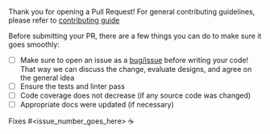 Thank you for opening a Pull Request! For general contributing guidelines, please refer to [contributing guide](https://github.com/googleapis/gapic-generator-java/blob/main/CONTRIBUTING.md)

Before submitting your PR, there are a few things you can do to make sure it goes smoothly:

- [ ] Make sure to open an issue as a [bug/issue](https://github.com/googleapis/gapic-generator-java/issues/new/choose) before writing your code! That way we can discuss the change, evaluate designs, and agree on the general idea
- [ ] Ensure the tests and linter pass
- [ ] Code coverage does not decrease (if any source code was changed)
- [ ] Appropriate docs were updated (if necessary)

Fixes #<issue_number_goes_here> ☕️